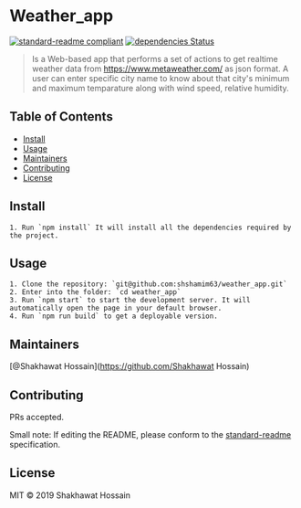 # Weather_app
[![standard-readme compliant](https://img.shields.io/badge/standard--readme-OK-green.svg?style=flat-square)](https://github.com/RichardLitt/standard-readme)
[![dependencies Status](https://david-dm.org/dwyl/esta/status.svg)](https://david-dm.org/dwyl/esta)

> Is a Web-based app that performs a set of actions to get realtime weather data from https://www.metaweather.com/ as json format. A user can enter specific city name to know about that city's minimum and maximum temparature along with wind speed, relative humidity.

## Table of Contents
- [Install](#install)
- [Usage](#usage)
- [Maintainers](#maintainers)
- [Contributing](#contributing)
- [License](#license)


## Install

```
1. Run `npm install` It will install all the dependencies required by the project.
```

## Usage

```
1. Clone the repository: `git@github.com:shshamim63/weather_app.git`
2. Enter into the folder: `cd weather_app`
3. Run `npm start` to start the development server. It will automatically open the page in your default browser.
4. Run `npm run build` to get a deployable version.
```

## Maintainers

[@Shakhawat Hossain](https://github.com/Shakhawat Hossain)

## Contributing

PRs accepted.

Small note: If editing the README, please conform to the [standard-readme](https://github.com/RichardLitt/standard-readme) specification.

## License

MIT © 2019 Shakhawat Hossain